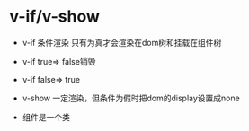 # v-if/v-show
- v-if 条件渲染 
只有为真才会渲染在dom树和挂载在组件树
- v-if true=> false销毁
- v-if false=> true 
- v-show 一定渲染，但条件为假时把dom的display设置成none

- 组件是一个类